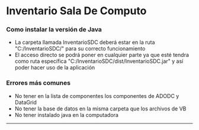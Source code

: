 # Inventario Sala De Computo

### Como instalar la versión de Java
* La carpeta llamada InventarioSDC deberá estar en la ruta "C:/InventarioSDC/" para su correcto funcionamiento
* El acceso directo se podrá poner en cualquier parte ya que esté tendra como ruta específica "C:/InventarioSDC/dist/InventarioSDC.jar" y así poder hacer uso de la aplicación

### Errores más comunes
* No tener en la lista de componentes los componentes de ADODC y DataGrid
* No tener la base de datos en la misma carpeta que los archivos de VB
* No tener instalado java en la computadora
---
